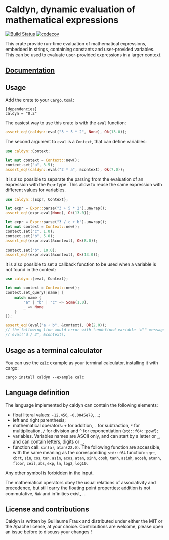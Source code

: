 # Caldyn, dynamic evaluation of mathematical expressions

[![Build Status](https://travis-ci.org/Luthaf/caldyn.svg?branch=master)](https://travis-ci.org/Luthaf/caldyn)
[![codecov](https://codecov.io/gh/Luthaf/caldyn/branch/master/graph/badge.svg)](https://codecov.io/gh/Luthaf/caldyn)

This crate provide run-time evaluation of mathematical expressions, embedded in
strings, containing constants and user-provided variables. This can be used to
evaluate user-provided expressions in a larger context.

## [Documentation](https://docs.rs/caldyn)

## Usage

Add the crate to your `Cargo.toml`:

```
[dependencies]
caldyn = "0.2"
```

The easiest way to use this crate is with the `eval` function:

```rust
assert_eq!(caldyn::eval("3 + 5 * 2", None), Ok(13.0));
```

The second argument to `eval` is a `Context`, that can define variables:

```rust
use caldyn::Context;

let mut context = Context::new();
context.set("a", 3.5);
assert_eq!(caldyn::eval("2 * a", &context), Ok(7.0));
```

It is also possible to separate the parsing from the evaluation of an expression
with the `Expr` type. This allow to reuse the same expression with different
values for variables.

```rust
use caldyn::{Expr, Context};

let expr = Expr::parse("3 + 5 * 2").unwrap();
assert_eq!(expr.eval(None), Ok(13.0));

let expr = Expr::parse("3 / c + b").unwrap();
let mut context = Context::new();
context.set("c", 1.0);
context.set("b", 5.0);
assert_eq!(expr.eval(&context), Ok(8.0));

context.set("b", 10.0);
assert_eq!(expr.eval(&context), Ok(13.0));
```

It is also possible to set a callback function to be used when a variable is not
found in the context:

```rust
use caldyn::{eval, Context};

let mut context = Context::new();
context.set_query(|name| {
    match name {
        "a" | "b" | "c" => Some(1.0),
        _ => None
    }
});

assert_eq!(eval("a + b", &context), Ok(2.0));
// the following line would error with "undefined variable 'd'" message
// eval("d / 2", &context);
```

## Usage as a terminal calculator

You can use the [`calc`](examples/calc.rs) example as your terminal calculator,
installing it with cargo:

```
cargo install caldyn --example calc
```

## Language definition

The language implemented by caldyn can contain the following elements:

- float literal values: `-12.456`, `+0.0045e78`, ...;
- left and right parenthesis;
- mathematical operators: `+` for addition, `-` for subtraction,
  `*` for multiplication, `/` for division and `^` for exponentiation
  (`std::f64::powf`);
- variables. Variables names are ASCII only, and can start by a letter or
  `_`, and can contain letters, digits or `_`.
- function call: `sin(a)`, `atan(22.0)`. The following function are
  accessible, with the same meaning as the corresponding `std::f64`
  function: `sqrt`, `cbrt`, `sin`, `cos`, `tan`, `asin`, `acos`, `atan`,
  `sinh`, `cosh`, `tanh`, `asinh`, `acosh`, `atanh`, `floor`, `ceil`,
  `abs`, `exp`, `ln`, `log2`, `log10`.

Any other symbol is forbidden in the input.

The mathematical operators obey the usual relations of associativity and
precedence, but still carry the floating point properties: addition is not
commutative, `NaN` and infinities exist, ...

## License and contributions

Caldyn is written by Guillaume Fraux and distributed under either the MIT or the
Apache license, at your choice. Contributions are welcome, please open an issue
before to discuss your changes !
